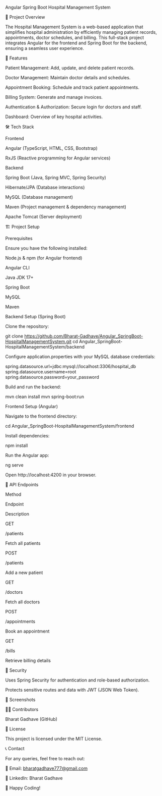 Angular Spring Boot Hospital Management System

📌 Project Overview

The Hospital Management System is a web-based application that simplifies hospital administration by efficiently managing patient records, appointments, doctor schedules, and billing. This full-stack project integrates Angular for the frontend and Spring Boot for the backend, ensuring a seamless user experience.

🚀 Features

Patient Management: Add, update, and delete patient records.

Doctor Management: Maintain doctor details and schedules.

Appointment Booking: Schedule and track patient appointments.

Billing System: Generate and manage invoices.

Authentication & Authorization: Secure login for doctors and staff.

Dashboard: Overview of key hospital activities.

🛠️ Tech Stack

Frontend

Angular (TypeScript, HTML, CSS, Bootstrap)

RxJS (Reactive programming for Angular services)

Backend

Spring Boot (Java, Spring MVC, Spring Security)

Hibernate/JPA (Database interactions)

MySQL (Database management)

Maven (Project management & dependency management)

Apache Tomcat (Server deployment)

🏗️ Project Setup

Prerequisites

Ensure you have the following installed:

Node.js & npm (for Angular frontend)

Angular CLI

Java JDK 17+

Spring Boot

MySQL

Maven

Backend Setup (Spring Boot)

Clone the repository:

git clone https://github.com/Bharat-Gadhave/Angular_SpringBoot-HospitalManagementSystem.git
cd Angular_SpringBoot-HospitalManagementSystem/backend

Configure application.properties with your MySQL database credentials:

spring.datasource.url=jdbc:mysql://localhost:3306/hospital_db
spring.datasource.username=root
spring.datasource.password=your_password

Build and run the backend:

mvn clean install
mvn spring-boot:run

Frontend Setup (Angular)

Navigate to the frontend directory:

cd Angular_SpringBoot-HospitalManagementSystem/frontend

Install dependencies:

npm install

Run the Angular app:

ng serve

Open http://localhost:4200 in your browser.

📝 API Endpoints

Method

Endpoint

Description

GET

/patients

Fetch all patients

POST

/patients

Add a new patient

GET

/doctors

Fetch all doctors

POST

/appointments

Book an appointment

GET

/bills

Retrieve billing details

🔐 Security

Uses Spring Security for authentication and role-based authorization.

Protects sensitive routes and data with JWT (JSON Web Token).

📸 Screenshots



👨‍💻 Contributors

Bharat Gadhave (GitHub)

📜 License

This project is licensed under the MIT License.

📞 Contact

For any queries, feel free to reach out:

📧 Email: bharatgadhave777@gmail.com

🔗 LinkedIn: Bharat Gadhave

🚀 Happy Coding!

